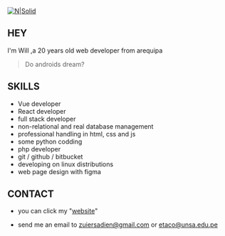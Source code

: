 
[![N|Solid](https://i.ibb.co/5c5VhhQ/zuiersaien.png)](https://my-profile-lake.vercel.app)

## HEY 
I'm Will ,a 20 years old web developer from arequipa
> Do androids dream?

## SKILLS

- Vue developer
- React developer
- full stack developer
- non-relational and real database management
- professional handling in html, css and js
- some python codding
- php developer
- git / github / bitbucket
- developing on linux distributions
- web page design with figma

## CONTACT

- you can click my "[website](https://my-profile-lake.vercel.app)"

- send me an email to zuiersadien@gmail.com or etaco@unsa.edu.pe


